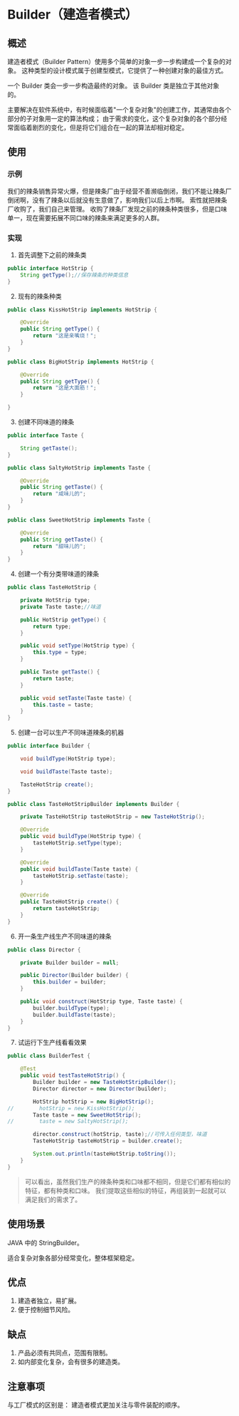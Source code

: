 # Builder（建造者模式） #
## 概述 ##
建造者模式（Builder Pattern）使用多个简单的对象一步一步构建成一个复杂的对象。 这种类型的设计模式属于创建型模式，它提供了一种创建对象的最佳方式。

一个 Builder 类会一步一步构造最终的对象。 该 Builder 类是独立于其他对象的。

主要解决在软件系统中，有时候面临着"一个复杂对象"的创建工作，其通常由各个部分的子对象用一定的算法构成； 由于需求的变化，这个复杂对象的各个部分经常面临着剧烈的变化，但是将它们组合在一起的算法却相对稳定。

## 使用 ##
### 示例 ###
我们的辣条销售异常火爆，但是辣条厂由于经营不善濒临倒闭，我们不能让辣条厂倒闭啊，没有了辣条以后就没有生意做了，影响我们以后上市啊。 索性就把辣条厂收购了，我们自己来管理。 收购了辣条厂发现之前的辣条种类很多，但是口味单一，现在需要拓展不同口味的辣条来满足更多的人群。

### 实现 ###
1. 首先调整下之前的辣条类
```Java
public interface HotStrip {
    String getType();//保存辣条的种类信息
}
```
2. 现有的辣条种类
```Java
public class KissHotStrip implements HotStrip {

    @Override
    public String getType() {
        return "这是亲嘴烧！";
    }
}
```
```Java
public class BigHotStrip implements HotStrip {

    @Override
    public String getType() {
        return "这是大面筋！";
    }

}
```
3. 创建不同味道的辣条
```Java
public interface Taste {

    String getTaste();
}
```
```Java
public class SaltyHotStrip implements Taste {

    @Override
    public String getTaste() {
        return "咸味儿的";
    }
}
```
```Java
public class SweetHotStrip implements Taste {

    @Override
    public String getTaste() {
        return "甜味儿的";
    }
}
```
4. 创建一个有分类带味道的辣条
```Java
public class TasteHotStrip {

    private HotStrip type;
    private Taste taste;//味道

    public HotStrip getType() {
        return type;
    }

    public void setType(HotStrip type) {
        this.type = type;
    }

    public Taste getTaste() {
        return taste;
    }

    public void setTaste(Taste taste) {
        this.taste = taste;
    }
}
```
5. 创建一台可以生产不同味道辣条的机器
```Java
public interface Builder {

    void buildType(HotStrip type);

    void buildTaste(Taste taste);

    TasteHotStrip create();
}
```
```Java
public class TasteHotStripBuilder implements Builder {

    private TasteHotStrip tasteHotStrip = new TasteHotStrip();

    @Override
    public void buildType(HotStrip type) {
        tasteHotStrip.setType(type);
    }

    @Override
    public void buildTaste(Taste taste) {
        tasteHotStrip.setTaste(taste);
    }

    @Override
    public TasteHotStrip create() {
        return tasteHotStrip;
    }
}
```
6. 开一条生产线生产不同味道的辣条
```Java
public class Director {

    private Builder builder = null;

    public Director(Builder builder) {
        this.builder = builder;
    }

    public void construct(HotStrip type, Taste taste) {
        builder.buildType(type);
        builder.buildTaste(taste);
    }
}
```
7. 试运行下生产线看看效果
```Java
public class BuilderTest {

    @Test
    public void testTasteHotStrip() {
        Builder builder = new TasteHotStripBuilder();
        Director director = new Director(builder);

        HotStrip hotStrip = new BigHotStrip();
//        hotStrip = new KissHotStrip();
        Taste taste = new SweetHotStrip();
//        taste = new SaltyHotStrip();

        director.construct(hotStrip, taste);//可传入任何类型，味道
        TasteHotStrip tasteHotStrip = builder.create();

        System.out.println(tasteHotStrip.toString());
    }
}
```
> 可以看出，虽然我们生产的辣条种类和口味都不相同，但是它们都有相似的特征，都有种类和口味。 我们提取这些相似的特征，再组装到一起就可以满足我们的需求了。

## 使用场景 ##
JAVA 中的 StringBuilder。

适合复杂对象各部分经常变化，整体框架稳定。

## 优点 ##
1. 建造者独立，易扩展。
2. 便于控制细节风险。

## 缺点 ##
1. 产品必须有共同点，范围有限制。
2. 如内部变化复杂，会有很多的建造类。

## 注意事项 ##
与工厂模式的区别是： 建造者模式更加关注与零件装配的顺序。